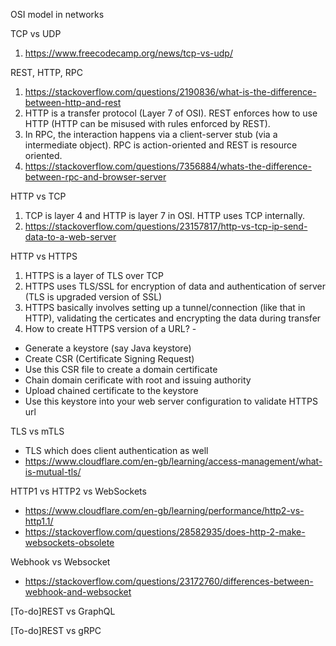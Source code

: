 
OSI model in networks

TCP vs UDP
1. https://www.freecodecamp.org/news/tcp-vs-udp/

REST, HTTP, RPC 
1. https://stackoverflow.com/questions/2190836/what-is-the-difference-between-http-and-rest
2. HTTP is a transfer protocol (Layer 7 of OSI). REST enforces how to use HTTP (HTTP can be misused with rules enforced by REST).
4. In RPC, the interaction happens via a client-server stub (via a intermediate object). RPC is action-oriented and REST is resource oriented.
5. https://stackoverflow.com/questions/7356884/whats-the-difference-between-rpc-and-browser-server

HTTP vs TCP
1. TCP is layer 4 and HTTP is layer 7 in OSI. HTTP uses TCP internally. 
2. https://stackoverflow.com/questions/23157817/http-vs-tcp-ip-send-data-to-a-web-server 

HTTP vs HTTPS
1. HTTPS is a layer of TLS over TCP
2. HTTPS uses TLS/SSL for encryption of data and authentication of server (TLS is upgraded version of SSL)
3. HTTPS basically involves setting up a tunnel/connection (like that in HTTP), validating the certicates and encrypting the data during transfer  
4. How to create HTTPS version of a URL? - 
  - Generate a keystore (say Java keystore)
  - Create CSR (Certificate Signing Request) 
  - Use this CSR file to create a domain certificate 
  - Chain domain cerificate with root and issuing authority 
  - Upload chained certificate to the keystore
  - Use this keystore into your web server configuration to validate HTTPS url

TLS vs mTLS
  - TLS which does client authentication as well
  - https://www.cloudflare.com/en-gb/learning/access-management/what-is-mutual-tls/

HTTP1 vs HTTP2 vs WebSockets
  - https://www.cloudflare.com/en-gb/learning/performance/http2-vs-http1.1/
  - https://stackoverflow.com/questions/28582935/does-http-2-make-websockets-obsolete

Webhook vs Websocket
  - https://stackoverflow.com/questions/23172760/differences-between-webhook-and-websocket

[To-do]REST vs GraphQL 

[To-do]REST vs gRPC
